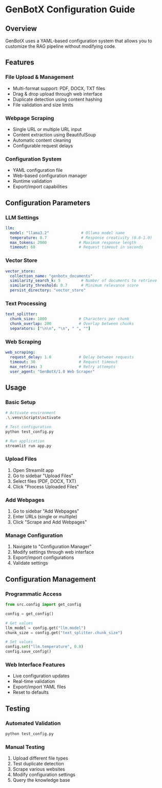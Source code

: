 # GenBotX Configuration Guide

## Overview

GenBotX uses a YAML-based configuration system that allows you to customize the RAG pipeline without modifying code.

## Features

### File Upload & Management
- Multi-format support: PDF, DOCX, TXT files
- Drag & drop upload through web interface
- Duplicate detection using content hashing
- File validation and size limits

### Webpage Scraping
- Single URL or multiple URL input
- Content extraction using BeautifulSoup
- Automatic content cleaning
- Configurable request delays

### Configuration System
- YAML configuration file
- Web-based configuration manager
- Runtime validation
- Export/import capabilities

## Configuration Parameters

### LLM Settings
```yaml
llm:
  model: "llama3.2"              # Ollama model name
  temperature: 0.7               # Response creativity (0.0-1.0)
  max_tokens: 2000              # Maximum response length
  timeout: 60                   # Request timeout in seconds
```

### Vector Store
```yaml
vector_store:
  collection_name: "genbotx_documents"
  similarity_search_k: 5         # Number of documents to retrieve
  similarity_threshold: 0.7      # Minimum relevance score
  persist_directory: "vector_store"
```

### Text Processing
```yaml
text_splitter:
  chunk_size: 1000              # Characters per chunk
  chunk_overlap: 200            # Overlap between chunks
  separators: ["\n\n", "\n", " ", ""]
```

### Web Scraping
```yaml
web_scraping:
  request_delay: 1.0            # Delay between requests
  timeout: 30                   # Request timeout
  max_retries: 3                # Retry attempts
  user_agent: "GenBotX/1.0 Web Scraper"
```

## Usage

### Basic Setup
```bash
# Activate environment
.\.venv\Scripts\activate

# Test configuration
python test_config.py

# Run application
streamlit run app.py
```

### Upload Files
1. Open Streamlit app
2. Go to sidebar "Upload Files"
3. Select files (PDF, DOCX, TXT)
4. Click "Process Uploaded Files"

### Add Webpages
1. Go to sidebar "Add Webpages"
2. Enter URLs (single or multiple)
3. Click "Scrape and Add Webpages"

### Manage Configuration
1. Navigate to "Configuration Manager"
2. Modify settings through web interface
3. Export/import configurations
4. Validate settings

## Configuration Management

### Programmatic Access
```python
from src.config import get_config

config = get_config()

# Get values
llm_model = config.get("llm.model")
chunk_size = config.get("text_splitter.chunk_size")

# Set values
config.set("llm.temperature", 0.8)
config.save_config()
```

### Web Interface Features
- Live configuration updates
- Real-time validation
- Export/import YAML files
- Reset to defaults

## Testing

### Automated Validation
```bash
python test_config.py
```

### Manual Testing
1. Upload different file types
2. Test duplicate detection
3. Scrape various websites
4. Modify configuration settings
5. Query the knowledge base
